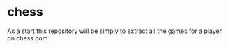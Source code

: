 # chess
As a start this repository will be simply to extract all the games for a player on chess.com
